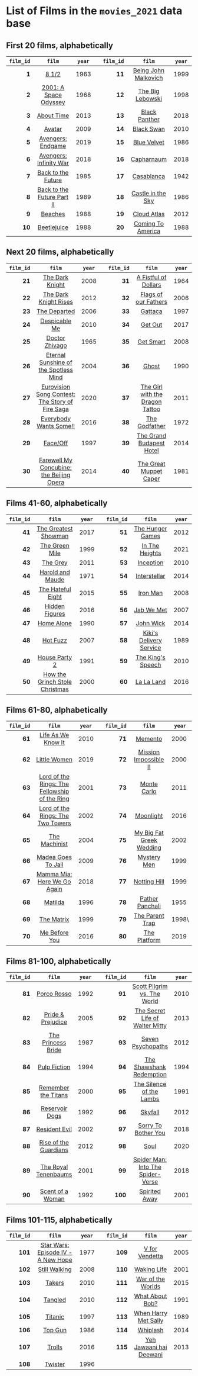 # List of Films in the `movies_2021` data base

## First 20 films, alphabetically

`film_id` | `film` | `year` | | `film_id` | `film` | `year`
------: | :-----: | ----- | --- | ------: | :-----: | -----
**1** |	[8 1/2](https://www.imdb.com/title/tt0056801/) |	1963 | | **11** | [Being John Malkovich](https://www.imdb.com/title/tt0120601/) | 1999
**2** |	[2001: A Space Odyssey](https://www.imdb.com/title/tt0062622/) |	1968 | | **12**	| [The Big Lebowski](https://www.imdb.com/title/tt0118715/) | 1998
**3** | [About Time](https://www.imdb.com/title/tt2194499/) | 2013 | | **13** | [Black Panther](https://www.imdb.com/title/tt1825683/)	| 2018
**4** | [Avatar](https://www.imdb.com/title/tt0499549/) | 2009 | | **14** | [Black Swan](https://www.imdb.com/title/tt0947798/) |	2010
**5** | [Avengers: Endgame](https://www.imdb.com/title/tt4154796/) | 2019 | | **15** | [Blue Velvet](https://www.imdb.com/title/tt0090756/) |	1986
**6** | [Avengers: Infinity War](https://www.imdb.com/title/tt4154756/) | 2018 | | **16** | [Capharnaum](https://www.imdb.com/title/tt8267604/)	| 2018
**7** | [Back to the Future](https://www.imdb.com/title/tt0088763/) | 1985 | | **17** | [Casablanca](https://www.imdb.com/title/tt0034583/) | 1942
**8** | [Back to the Future Part II](https://www.imdb.com/title/tt0096874/) | 1989 | | **18** | [Castle in the Sky](https://www.imdb.com/title/tt0092067/) | 1986
**9** |	[Beaches](https://www.imdb.com/title/tt0094715/)	| 1988 | | **19** | [Cloud Atlas](https://www.imdb.com/title/tt1371111/) |	2012
**10** | [Beetlejuice](https://www.imdb.com/title/tt0094721/) | 1988 | | **20** | [Coming To America](https://www.imdb.com/title/tt0094898/) | 1988

## Next 20 films, alphabetically

`film_id` | `film` | `year` | | `film_id` | `film` | `year`
------: | :-----: | ----- | --- | ------: | :-----: | -----
**21** | [The Dark Knight](https://www.imdb.com/title/tt0468569/) | 2008 | | **31** | [A Fistful of Dollars](https://www.imdb.com/title/tt0058461/) | 1964
**22** | [The Dark Knight Rises](https://www.imdb.com/title/tt1345836/) | 2012 | | **32** | [Flags of our Fathers](https://www.imdb.com/title/tt0418689/) | 2006
**23** | [The Departed](https://www.imdb.com/title/tt0407887/) | 2006 | | **33** | [Gattaca](https://www.imdb.com/title/tt0119177/) | 1997
**24** | [Despicable Me](https://www.imdb.com/title/tt1323594/) | 2010 | | **34** | [Get Out](https://www.imdb.com/title/tt5052448/) | 2017
**25** | [Doctor Zhivago](https://www.imdb.com/title/tt0059113/) | 1965 | | **35** | [Get Smart](https://www.imdb.com/title/tt0425061/) | 2008
**26** | [Eternal Sunshine of the Spotless Mind](https://www.imdb.com/title/tt0338013/) | 2004 | | **36** | [Ghost](https://www.imdb.com/title/tt0099653/) | 1990
**27** | [Eurovision Song Contest: The Story of Fire Saga](https://www.imdb.com/title/tt8580274/) | 2020 | | **37** | [The Girl with the Dragon Tattoo](https://www.imdb.com/title/tt1568346/) | 2011
**28** | [Everybody Wants Some!!](https://www.imdb.com/title/tt2937696/) | 2016 | | **38** | [The Godfather](https://www.imdb.com/title/tt0068646/) | 1972
**29** | [Face/Off](https://www.imdb.com/title/tt0119094/) | 1997 | | **39** | [The Grand Budapest Hotel](https://www.imdb.com/title/tt2278388/) | 2014
**30** | [Farewell My Concubine: the Beijing Opera](https://www.imdb.com/title/tt7435474/) | 2014 | | **40** | [The Great Muppet Caper](https://www.imdb.com/title/tt0082474/) | 1981

## Films 41-60, alphabetically

`film_id` | `film` | `year` | | `film_id` | `film` | `year`
------: | :-----: | ----- | --- | ------: | :-----: | -----
**41** | [The Greatest Showman](https://www.imdb.com/title/tt1485796/) | 2017 | | **51** | [The Hunger Games](https://www.imdb.com/title/tt1392170/) | 2012
**42** | [The Green Mile](https://www.imdb.com/title/tt0120689/) | 1999 | | **52** | [In The Heights](https://www.imdb.com/title/tt1321510/) | 2021
**43** | [The Grey](https://www.imdb.com/title/tt1601913/) | 2011 | | **53** | [Inception](https://www.imdb.com/title/tt1375666/) | 2010
**44** | [Harold and Maude](https://www.imdb.com/title/tt0067185/) | 1971 | | **54** | [Interstellar](https://www.imdb.com/title/tt0816692/) | 2014
**45** | [The Hateful Eight](https://www.imdb.com/title/tt3460252/) | 2015 | | **55** | [Iron Man](https://www.imdb.com/title/tt0371746/) | 2008
**46** | [Hidden Figures](https://www.imdb.com/title/tt4846340/) | 2016 | | **56** | [Jab We Met](https://www.imdb.com/title/tt1093370/) | 2007
**47** | [Home Alone](https://www.imdb.com/title/tt0099785/) | 1990 | | **57** | [John Wick](https://www.imdb.com/title/tt2911666/) | 2014
**48** | [Hot Fuzz](https://www.imdb.com/title/tt0425112/) | 2007 | | **58** | [Kiki's Delivery Service](https://www.imdb.com/title/tt0097814/) | 1989
**49** | [House Party 2](https://www.imdb.com/title/tt0102065/) | 1991 | | **59** | [The King's Speech](https://www.imdb.com/title/tt1504320/) | 2010
**50** | [How the Grinch Stole Christmas](https://www.imdb.com/title/tt0170016/) | 2000 | | **60** | [La La Land](https://www.imdb.com/title/tt3783958/) | 2016

## Films 61-80, alphabetically

`film_id` | `film` | `year` | | `film_id` | `film` | `year`
------: | :-----: | ----- | --- | ------: | :-----: | -----
**61** | [Life As We Know It](https://www.imdb.com/title/tt1055292/) | 2010 | | **71** | [Memento](https://www.imdb.com/title/tt0209144/) | 2000
**62** | [Little Women](https://www.imdb.com/title/tt3281548/) | 2019 | | **72** | [Mission Impossible II](https://www.imdb.com/title/tt0120755/) | 2000
**63** | [Lord of the Rings: The Fellowship of the Ring](https://www.imdb.com/title/tt0120737/) | 2001 | | **73** | [Monte Carlo](https://www.imdb.com/title/tt1067774/) | 2011
**64** | [Lord of the Rings: The Two Towers](https://www.imdb.com/title/tt0167261/) | 2002 | | **74** | [Moonlight](https://www.imdb.com/title/tt4975722/) | 2016
**65** | [The Machinist](https://www.imdb.com/title/tt0361862/) | 2004 | | **75** | [My Big Fat Greek Wedding](https://www.imdb.com/title/tt0259446/) | 2002
**66** | [Madea Goes To Jail](https://www.imdb.com/title/tt1142800/) | 2009 | | **76** | [Mystery Men](https://www.imdb.com/title/tt0132347/) | 1999
**67** | [Mamma Mia: Here We Go Again](https://www.imdb.com/title/tt6911608/) | 2018 | | **77** | [Notting Hill](https://www.imdb.com/title/tt0125439/) | 1999
**68** | [Matilda](https://www.imdb.com/title/tt0117008/) | 1996 | | **78** | [Pather Panchali](https://www.imdb.com/title/tt0048473/) | 1955
**69** | [The Matrix](https://www.imdb.com/title/tt0133093/) | 1999 | | **79** | [The Parent Trap](https://www.imdb.com/title/tt0120783/) | 1998\\
**70** | [Me Before You](https://www.imdb.com/title/tt2674426/) | 2016 | | **80** | [The Platform](https://www.imdb.com/title/tt8228288/) | 2019


## Films 81-100, alphabetically

`film_id` | `film` | `year` | | `film_id` | `film` | `year`
------: | :-----: | ----- | --- | ------: | :-----: | -----
**81** | [Porco Rosso](https://www.imdb.com/title/tt0104652/) | 1992 | | **91** | [Scott Pilgrim vs. The World](https://www.imdb.com/title/tt0446029/) | 2010
**82** | [Pride & Prejudice](https://www.imdb.com/title/tt0414387/) | 2005 | | **92** | [The Secret Life of Walter Mitty](https://www.imdb.com/title/tt0359950/) | 2013
**83** | [The Princess Bride](https://www.imdb.com/title/tt0093779/) | 1987 | | **93** | [Seven Psychopaths](https://www.imdb.com/title/tt1931533/) | 2012
**84** | [Pulp Fiction](https://www.imdb.com/title/tt0110912/) | 1994 | | **94** | [The Shawshank Redemption](https://www.imdb.com/title/tt0111161/) | 1994
**85** | [Remember the Titans](https://www.imdb.com/title/tt0210945/) | 2000 | | **95** | [The Silence of the Lambs](https://www.imdb.com/title/tt0102926/) | 1991
**86** | [Reservoir Dogs](https://www.imdb.com/title/tt0105236/) | 1992 | | **96** | [Skyfall](https://www.imdb.com/title/tt1074638/) | 2012
**87** | [Resident Evil](https://www.imdb.com/title/tt0120804/) | 2002 | | **97** | [Sorry To Bother You](https://www.imdb.com/title/tt5688932/) | 2018
**88** | [Rise of the Guardians](https://www.imdb.com/title/tt1446192/) | 2012 | | **98** | [Soul](https://www.imdb.com/title/tt2948372/) | 2020
**89** | [The Royal Tenenbaums](https://www.imdb.com/title/tt0265666/) | 2001 | | **99** | [Spider Man: Into The Spider-Verse](https://www.imdb.com/title/tt4633694/) | 2018
**90** | [Scent of a Woman](https://www.imdb.com/title/tt0105323/) | 1992 | | **100** | [Spirited Away](https://www.imdb.com/title/tt0245429/) | 2001

## Films 101-115, alphabetically

`film_id` | `film` | `year` | | `film_id` | `film` | `year`
------: | :-----: | ----- | --- | ------: | :-----: | -----
**101** | [Star Wars: Episode IV - A New Hope](https://www.imdb.com/title/tt0076759/) | 1977 | | **109** | [V for Vendetta](https://www.imdb.com/title/tt0434409/) | 2005
**102** | [Still Walking](https://www.imdb.com/title/tt1087578/) | 2008 | | **110** | [Waking Life](https://www.imdb.com/title/tt0243017/) | 2001
**103** | [Takers](https://www.imdb.com/title/tt1135084/) | 2010 | | **111** | [War of the Worlds](https://www.imdb.com/title/tt0407304/) | 2015
**104** | [Tangled](https://www.imdb.com/title/tt0398286/) | 2010 | | **112** | [What About Bob?](https://www.imdb.com/title/tt0103241/) | 1991
**105** | [Titanic](https://www.imdb.com/title/tt0120338/) | 1997 | | **113** | [When Harry Met Sally](https://www.imdb.com/title/tt0098635/) | 1989
**106** | [Top Gun](https://www.imdb.com/title/tt0092099/) | 1986 | | **114** | [Whiplash](https://www.imdb.com/title/tt2582802/) | 2014
**107** | [Trolls](https://www.imdb.com/title/tt1679335/) | 2016 | | **115** | [Yeh Jawaani hai Deewani](https://www.imdb.com/title/tt2178470/) | 2013
**108** | [Twister](https://www.imdb.com/title/tt0117998/) | 1996

